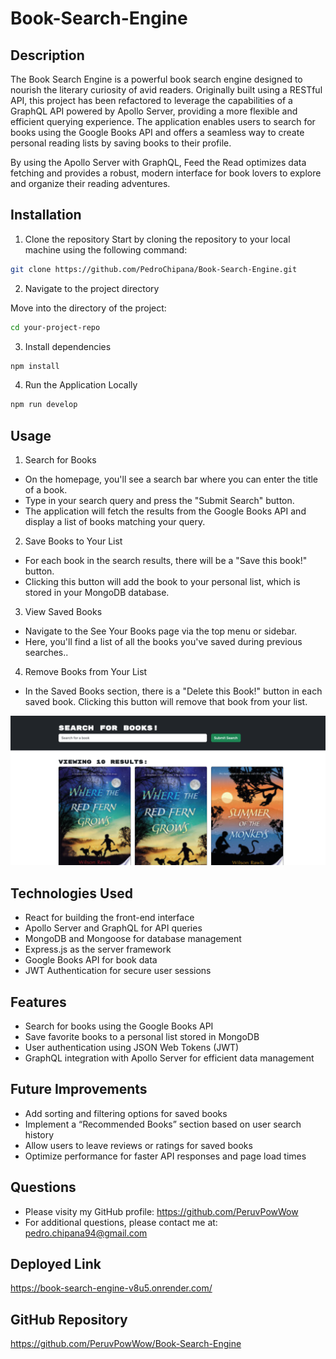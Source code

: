 # Book-Search-Engine

## Description
The Book Search Engine is a powerful book search engine designed to nourish the literary curiosity of avid readers. Originally built using a RESTful API, this project has been refactored to leverage the capabilities of a GraphQL API powered by Apollo Server, providing a more flexible and efficient querying experience. The application enables users to search for books using the Google Books API and offers a seamless way to create personal reading lists by saving books to their profile.

By using the Apollo Server with GraphQL, Feed the Read optimizes data fetching and provides a robust, modern interface for book lovers to explore and organize their reading adventures.

## Installation

1. Clone the repository
Start by cloning the repository to your local machine using the following command:

```bash
git clone https://github.com/PedroChipana/Book-Search-Engine.git
```
2. Navigate to the project directory


Move into the directory of the project:

```bash
cd your-project-repo
```

3. Install dependencies

```bash
npm install
```

4. Run the Application Locally

```bash
npm run develop
```

## Usage

1. Search for Books
- On the homepage, you'll see a search bar where you can enter the title of a book.
- Type in your search query and press the "Submit Search" button.
- The application will fetch the results from the Google Books API and display a list of books matching your query.

2. Save Books to Your List
- For each book in the search results, there will be a "Save this book!" button.
- Clicking this button will add the book to your personal list, which is stored in your MongoDB database.

3. View Saved Books
- Navigate to the See Your Books page via the top menu or sidebar.
- Here, you'll find a list of all the books you've saved during previous searches.. 

4. Remove Books from Your List
- In the Saved Books section, there is a "Delete this Book!" button in each saved book. Clicking this button will remove that book from your list.

![Book Search Engine Screenshot](./assets/screenshot.png)

## Technologies Used

- React for building the front-end interface
- Apollo Server and GraphQL for API queries
- MongoDB and Mongoose for database management
- Express.js as the server framework
- Google Books API for book data
- JWT Authentication for secure user sessions

## Features

- Search for books using the Google Books API
- Save favorite books to a personal list stored in MongoDB
- User authentication using JSON Web Tokens (JWT)
- GraphQL integration with Apollo Server for efficient data management

## Future Improvements

- Add sorting and filtering options for saved books
- Implement a “Recommended Books” section based on user search history
- Allow users to leave reviews or ratings for saved books
- Optimize performance for faster API responses and page load times


## Questions

- Please visity my GitHub profile: https://github.com/PeruvPowWow
- For additional questions, please contact me at: pedro.chipana94@gmail.com

## Deployed Link

https://book-search-engine-v8u5.onrender.com/

## GitHub Repository

https://github.com/PeruvPowWow/Book-Search-Engine
